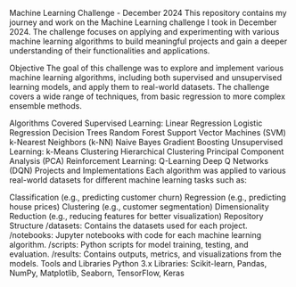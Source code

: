 Machine Learning Challenge - December 2024
This repository contains my journey and work on the Machine Learning challenge I took in December 2024. The challenge focuses on applying and experimenting with various machine learning algorithms to build meaningful projects and gain a deeper understanding of their functionalities and applications.

Objective
The goal of this challenge was to explore and implement various machine learning algorithms, including both supervised and unsupervised learning models, and apply them to real-world datasets. The challenge covers a wide range of techniques, from basic regression to more complex ensemble methods.

Algorithms Covered
Supervised Learning:
Linear Regression
Logistic Regression
Decision Trees
Random Forest
Support Vector Machines (SVM)
k-Nearest Neighbors (k-NN)
Naive Bayes
Gradient Boosting
Unsupervised Learning:
k-Means Clustering
Hierarchical Clustering
Principal Component Analysis (PCA)
Reinforcement Learning:
Q-Learning
Deep Q Networks (DQN)
Projects and Implementations
Each algorithm was applied to various real-world datasets for different machine learning tasks such as:

Classification (e.g., predicting customer churn)
Regression (e.g., predicting house prices)
Clustering (e.g., customer segmentation)
Dimensionality Reduction (e.g., reducing features for better visualization)
Repository Structure
/datasets: Contains the datasets used for each project.
/notebooks: Jupyter notebooks with code for each machine learning algorithm.
/scripts: Python scripts for model training, testing, and evaluation.
/results: Contains outputs, metrics, and visualizations from the models.
Tools and Libraries
Python 3.x
Libraries: Scikit-learn, Pandas, NumPy, Matplotlib, Seaborn, TensorFlow, Keras
